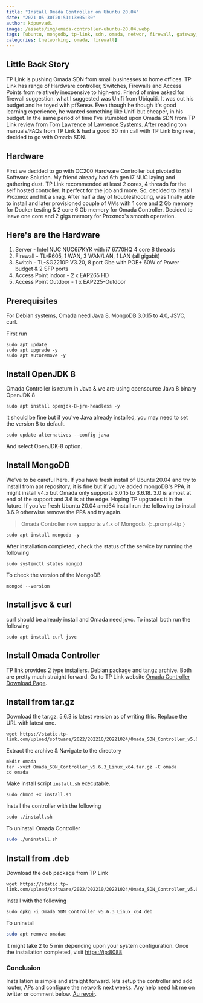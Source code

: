 ```yaml
---
title: "Install Omada Controller on Ubuntu 20.04"
date: "2021-05-30T20:51:13+05:30"
author: kdpuvvadi
image: /assets/img/omada-controller-ubuntu-20.04.webp
tags: [ubuntu, mongodb, tp-link, sdn, omada, networ, firewall, gateway, vpn, proxmox]
categories: [networking, omada, firewall]
---
```


## Little Back Story

TP Link is pushing Omada SDN from small businesses to home offices. TP Link has range of Hardware controller, Switches, Firewalls and Access Points from relatively inexpensive to high-end. Friend of mine asked for firewall suggestion. what I suggested was Unifi from Ubiquiti. It was out his budget and he toyed with pfSense. Even though he though it's good learning experience, he wanted something like Unifi but cheaper, in his budget. In the same period of time I've stumbled upon Omada SDN from TP Link review from Tom Lawrence of [Lawrence Systems](https://www.youtube.com/user/TheTecknowledge/). After reading ton manuals/FAQs from TP Link & had a good 30 min call with TP Link Engineer, decided to go with Omada SDN.

## Hardware

First we decided to go with OC200 Hardware Controller but pivoted to Software Solution. My friend already had 6th gen i7 NUC laying and gathering dust. TP Link recommended at least 2 cores, 4 threads for the self hosted controller. It perfect for the job and more. So, decided to install Proxmox and hit a snag. After half a day of troubleshooting, was finally able to install and later provisioned couple of VMs with 1 core and 2 Gb memory for Docker testing & 2 core 6 Gb memory for Omada Controller. Decided to leave one core and 2 gigs memory for Proxmox's smooth operation.

## Here's are the Hardware

1. Server - Intel NUC NUC6i7KYK with i7 6770HQ 4 core 8 threads
2. Firewall - TL-R605, 1 WAN, 3 WAN/LAN, 1 LAN (all gigabit)
3. Switch - TL-SG2210P V3.20, 8 port Gbe with POE+ 60W of Power budget & 2 SFP ports
4. Access Point indoor - 2 x EAP265 HD
5. Access Point Outdoor - 1 x EAP225-Outdoor

## Prerequisites

For Debian systems, Omada need Java 8, MongoDB 3.0.15 to 4.0, JSVC, curl.

First run

```shell
sudo apt update
sudo apt upgrade -y
sudo apt autoremove -y
```

## Install OpenJDK 8

Omada Controller is return in Java & we are using opensource Java 8 binary OpenJDK 8

```shell
sudo apt install openjdk-8-jre-headless -y
```

it should be fine but if you've Java already installed, you may need to set the version 8 to default.

```shell
sudo update-alternatives --config java
```

And select OpenJDK-8 option.

## Install MongoDB

We've to be careful here. If you have fresh install of Ubuntu 20.04 and try to install from apt repository, it is fine but if you've added mongoDB's PPA, it might install v4.x but Omada only supports 3.0.15 to 3.6.18. 3.0 is almost at end of the support and 3.6 is at the edge. Hoping TP upgrades it in the future. If you've fresh Ubuntu 20.04 amd64 install run the following to install 3.6.9 otherwise remove the PPA and try again.

> Omada Controller now supports v4.x of Mongodb.
{: .prompt-tip }

```shell
sudo apt install mongodb -y
```

After installation completed, check the status of the service by running the following

```shell
sudo systemctl status mongod
```

To check the version of the MongoDB

```shell
mongod --version
```

## Install jsvc & curl

curl should be already install and Omada need jsvc. To install both run the following

```shell
sudo apt install curl jsvc
```

## Install Omada Controller

TP link provides 2 type installers. Debian package and tar.gz archive. Both are pretty much straight forward. Go to TP Link website [Omada Controller Download Page](https://www.tp-link.com/en/support/download/omada-software-controller/).

## Install from tar.gz

Download the tar.gz. 5.6.3 is latest version as of writing this. Replace the URL with latest one.

```shell
wget https://static.tp-link.com/upload/software/2022/202210/20221024/Omada_SDN_Controller_v5.6.3_Linux_x64.tar.gz
```

Extract the archive & Navigate to the directory

```shell
mkdir omada
tar -xvzf Omada_SDN_Controller_v5.6.3_Linux_x64.tar.gz -C omada
cd omada
```

Make install script `install.sh` executable.

```shell
sudo chmod +x install.sh
```

Install the controller with the following

```shell
sudo ./install.sh
```

To uninstall Omada Controller

```bash
sudo ./uninstall.sh
```

## Install from .deb

Download the deb package from TP Link

```shell
wget https://static.tp-link.com/upload/software/2022/202210/20221024/Omada_SDN_Controller_v5.6.3_Linux_x64.deb
```

Install with the following

```shell
sudo dpkg -i Omada_SDN_Controller_v5.6.3_Linux_x64.deb
```

To uninstall

```bash
sudo apt remove omadac
```

It might take 2 to 5 min depending upon your system configuration. Once the installation completed, visit <https://ip:8088>

### Conclusion

Installation is simple and straight forward. lets setup the controller and add router, APs and configure the network next weeks. Any help need hit me on twitter or comment below. [Au revoir](#conclusion).
